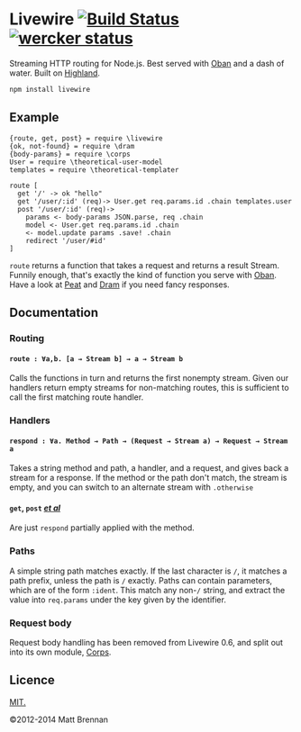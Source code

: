 # Livewire [![Build Status](https://travis-ci.org/quarterto/Livewire.png?branch=develop)](https://travis-ci.org/quarterto/Livewire) [![wercker status](https://app.wercker.com/status/7d6a7cd9aed086fed5ea942dda9edc4e/s "wercker status")](https://app.wercker.com/project/bykey/7d6a7cd9aed086fed5ea942dda9edc4e)

Streaming HTTP routing for Node.js. Best served with [Oban](https://github.com/quarterto/Oban) and a dash of water. Built on [Highland](https://github.com/quarterto/Highland).

```bash
npm install livewire
```

## Example

```livescript
{route, get, post} = require \livewire
{ok, not-found} = require \dram
{body-params} = require \corps
User = require \theoretical-user-model
templates = require \theoretical-templater

route [
  get '/' -> ok "hello"
  get '/user/:id' (req)-> User.get req.params.id .chain templates.user
  post '/user/:id' (req)->
    params <- body-params JSON.parse, req .chain
    model <- User.get req.params.id .chain
    <- model.update params .save! .chain
    redirect '/user/#id'
]
```

`route` returns a function that takes a request and returns a result Stream. Funnily enough, that's exactly the kind of function you serve with [Oban](https://github.com/quarterto/Oban). Have a look at [Peat](https://github.com/quarterto/Peat) and [Dram](https://github.com/quarterto/Dram) if you need fancy responses.

## Documentation
### Routing
#### `route : ∀a,b. [a → Stream b] → a → Stream b`
Calls the functions in turn and returns the first nonempty stream. Given our handlers return empty streams for non-matching routes, this is sufficient to call the first matching route handler.

### Handlers
#### `respond : ∀a. Method → Path → (Request → Stream a) → Request → Stream a`
Takes a string method and path, a handler, and a request, and gives back a stream for a response. If the method or the path don't match, the stream is empty, and you can switch to an alternate stream with `.otherwise`

#### `get`, `post` [*et al*](/src/route.ls#L16)
Are just `respond` partially applied with the method.

### Paths
A simple string path matches exactly. If the last character is `/`, it matches a path prefix, unless the path is `/` exactly. Paths can contain parameters, which are of the form `:ident`. This match any non-`/` string, and extract the value into `req.params` under the key given by the identifier.

### Request body
Request body handling has been removed from Livewire 0.6, and split out into its own module, [Corps](https://github.com/quarterto/Corps).


## Licence
[MIT.](https://github.com/quarterto/Livewire/blob/master/licence.md)

&copy;2012-2014 Matt Brennan
